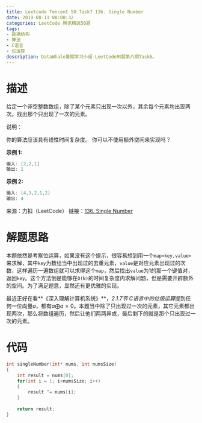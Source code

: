 ```yaml
---
title: Leetcode Tencent 50 Task7 136. Single Number
date: 2019-08-11 08:00:32
categories: LeetCode 腾讯精选50题
tags:
- 数据结构
- 算法
- C语言
- 位运算
description: DataWhale暑期学习小组-LeetCode刷题第八期Task6。
---
```

# 描述

给定一个非空整数数组，除了某个元素只出现一次以外，其余每个元素均出现两次。找出那个只出现了一次的元素。

说明：

你的算法应该具有线性时间复杂度。 你可以不使用额外空间来实现吗？

**示例 1:**

```c
输入: [2,2,1]
输出: 1
```

**示例 2:**

```c
输入: [4,1,2,1,2]
输出: 4
```

来源：力扣（LeetCode）
链接：[136. Single Number](https://leetcode-cn.com/problems/single-number)


# 解题思路

本题依然是考察位运算，如果没有这个提示，很容易想到用一个`map<key,value>`来求解，其中`key`为数组当中出现过的去重元素，`value`是对应元素出现过的次数，这样遍历一遍数组就可以求得这个`map`，然后找出`value`为1的那一个键值对，返回`key`。这个方法倒是能够在`O(N)`的时间复杂度内求解问题，但是需要开辟额外的空间。为了满足题意，显然还有更优雅的实现。


最近正好在看**《深入理解计算机系统》**，*2.1.7节 C语言中的位级运算*提到任何一位向量$a$，都有$a\bigoplus a=0$。本题当中除了只出现过一次的元素，其它元素都出现两次，那么将数组遍历，然后让他们两两异或，最后剩下的就是那个只出现过一次的元素。


# 代码


```c
int singleNumber(int* nums, int numsSize)
{
    int result = nums[0];
    for(int i = 1; i<numsSize; i++)
    {
        result ^= nums[i];
    }
    
    return result;
}
```
